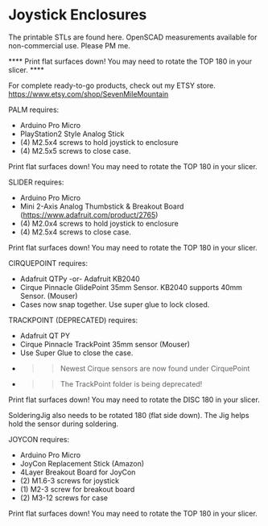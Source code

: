 # Joystick Enclosures

The printable STLs are found here. OpenSCAD measurements available for non-commercial use. Please PM me.

**** Print flat surfaces down! You may need to rotate the TOP 180 in your slicer. ****


For complete ready-to-go products, check out my ETSY store.
https://www.etsy.com/shop/SevenMileMountain

PALM requires:
 * Arduino Pro Micro
 * PlayStation2 Style Analog Stick
 * (4) M2.5x4 screws to hold joystick to enclosure
 * (4) M2.5x5 screws to close case.
 
 Print flat surfaces down! You may need to rotate the TOP 180 in your slicer.
 
 
SLIDER requires:
 * Arduino Pro Micro
 * Mini 2-Axis Analog Thumbstick & Breakout Board (https://www.adafruit.com/product/2765)
 * (4) M2.0x4 screws to hold joystick to enclosure
 * (4) M2.5x4 screws to close case.
 
 Print flat surfaces down! You may need to rotate the TOP 180 in your slicer.

CIRQUEPOINT requires:
* Adafruit QTPy -or- Adafruit KB2040
* Cirque Pinnacle GlidePoint 35mm Sensor. KB2040 supports 40mm Sensor. (Mouser)
* Cases now snap together. Use super glue to lock closed.

TRACKPOINT (DEPRECATED) requires:
 * Adafruit QT PY
 * Cirque Pinnacle TrackPoint 35mm sensor (Mouser)
 * Use Super Glue to close the case.
 * >> Newest Cirque sensors are now found under CirquePoint
 * >> The TrackPoint folder is being deprecated!
 
 Print flat surfaces down! You may need to rotate the DISC 180 in your slicer. 
 
 SolderingJig also needs to be rotated 180 (flat side down). The Jig helps hold the sensor during soldering.


JOYCON requires:
 * Arduino Pro Micro
 * JoyCon Replacement Stick (Amazon)
 * 4Layer Breakout Board for JoyCon
 * (2) M1.6-3 screws for joystick
 * (1) M2-3 screw for breakout board
 * (2) M3-12 screws for case
 
 Print flat surfaces down! You may need to rotate the TOP 180 in your slicer.
